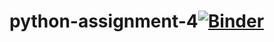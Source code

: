 # python-assignment-4[![Binder](https://mybinder.org/badge_logo.svg)](https://mybinder.org/v2/gh/adamlass/python-assignment-4/master)

